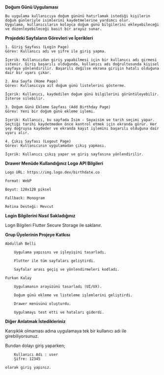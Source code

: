 
**Doğum Günü Uygulaması**

    Bu uygulama kullanıcıya doğum gününü hatırlamak istediği kişilerin doğum günleriyle isimlerini kaydetmelerine yardımcı olur.
    Uygulama, kullanıcıların kolayca doğum günü bilgilerini ekleyebileceği ve düzenleyebileceği basit bir arayüz sunar.

**Projedeki Sayfaların Görevleri ve İçerikleri**

    1. Giriş Sayfası (Login Page)
    Görev: Kullanıcı adı ve şifre ile giriş yapma.

    İçerik: Kullanıcıdan giriş yapabilmesi için bir kullanıcı adı girmesi istenir. Giriş başarılı olduğunda, kullanıcı adı doğrultusunda kişisel sayfaya yönlendirilir. Başarılı değilse ekrana girişin hatalı olduğuna dair bir uyarı çıkar.

    2. Ana Sayfa (Home Page)
    Görev: Kullanıcıya ait doğum günü listelerini gösterme.

    İçerik: Kullanıcı, kaydedilen doğum günü bilgilerini görüntüleyebilir. İsterse silebilir.

    3. Doğum Günü Ekleme Sayfası (Add Birthday Page)
    Görev: Yeni bir doğum günü ekleme işlemi.

    İçerik: Kullanıcı, bu sayfada İsim - Soyaisim ve tarih seçimi yapar. Seçtiği tarihi kaydetmeden önce kontrol etmek için ekranda görür. Her şey doğruysa kaydeder ve ekranda kayıt işlemini başarılı olduğuna dair uyarı alır.

    4. Çıkış Sayfası (Logout Page)
    Görev: Kullanıcının uygulamadan çıkış yapması.

    İçerik: Kullanıcı çıkış yapar ve giriş sayfasına yönlendirilir.

**Drawer Menüde Kullandığınız Logo API Bilgileri**

    Logo URL: https://img.logo.dev/birthdate.co

    Format: WebP

    Boyut: 128x128 piksel

    Fallback: Monogram

    Retina Desteği: Mevcut

**Login Bilgilerini Nasıl Sakladığınız**

   Logn Bilgileri Flutter Secure Storage ile saklanır.

**Grup Üyelerinin Projeye Katkısı**

    Abdullah Belli

        Uygulama yapısını ve işleyişini tasarladı.

        Flutter ile tüm sayfaları geliştirdi.

        Sayfalar arası geçiş ve yönlendirmeleri kodladı.

    Furkan Kalay

        Uygulamanın arayüzünü tasarladı (UI/UX).

        Doğum günü ekleme ve listeleme işlemlerini geliştirdi.

        Drawer menüsünü oluşturdu.

        Uygulamayı test etti ve hataları giderdi.

**Diğer Anlatmak İstedikleriniz**

   Karışıklık olmaması adına uygulamaya tek bir kullanıcı adı ile girebiliyorsunuz.

   Bundan dolayı giriş yaparken;

        Kullanıcı Adı : user
        Şifre: 12345

    olarak giriş yapınız.